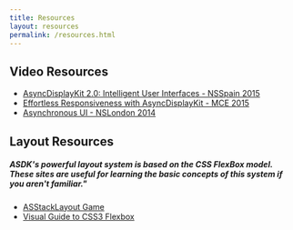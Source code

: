 ```yaml
---
title: Resources
layout: resources
permalink: /resources.html
---
```


<h2>Video Resources</h2>
<ul>
  <li><a href = "https://www.youtube.com/watch?v=RY_X7l1g79Q">AsyncDisplayKit 2.0: Intelligent User Interfaces - NSSpain 2015</a>
  <li><a href = "https://www.youtube.com/watch?v=ZPL4Nse76oY">Effortless Responsiveness with AsyncDisplayKit - MCE 2015</a>
  <li><a href = "https://www.youtube.com/watch?v=h4QDbgB7RLo">Asynchronous UI - NSLondon 2014</a>
</ul>

<h2>Layout Resources</h2>
<h5>ASDK's powerful layout system is based on the CSS FlexBox model. These sites are useful for learning the basic concepts of this system if you aren't familiar."</h5>
<ul>
  <li><a href = "http://nguyenhuy.github.io/froggy-asdk-layout/">ASStackLayout Game</a>
  <li><a href = "https://demos.scotch.io/visual-guide-to-css3-flexbox-flexbox-playground/demos/">Visual Guide to CSS3 Flexbox</a>
</ul>
